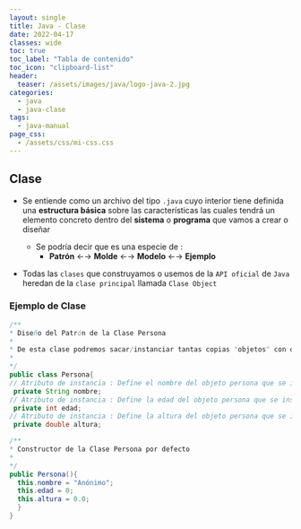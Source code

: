 ```yaml
---
layout: single
title: Java - Clase
date: 2022-04-17
classes: wide
toc: true
toc_label: "Tabla de contenido"
toc_icon: "clipboard-list"
header:
  teaser: /assets/images/java/logo-java-2.jpg
categories:
  - java
  - java-clase
tags:
  - java-manual
page_css: 
  - /assets/css/mi-css.css
---
```


## Clase

* Se entiende como un archivo del tipo ``.java`` cuyo interior tiene definida una **estructura básica** sobre las características las cuales tendrá un elemento concreto dentro del **sistema** o **programa** que vamos a crear o diseñar
  * Se podría decir que es una especie de :
    * **Patrón** ←→ **Molde** ←→ **Modelo** ←→ **Ejemplo**
  
* Todas las ``clases`` que construyamos o usemos de la ``API oficial`` de ``Java`` heredan de la ``clase principal`` llamada ``Clase Object``

### Ejemplo de Clase

```java
/**
* Diseño del Patrón de la Clase Persona
* 
* De esta clase podremos sacar/instanciar tantas copias "objetos" con distintos valores como necesitemos
*
*/
public class Persona{
// Atributo de instancia : Define el nombre del objeto persona que se instancia
 private String nombre;
// Atributo de instancia : Define la edad del objeto persona que se instancia
 private int edad;
// Atributo de instancia : Define la altura del objeto persona que se instancia
 private double altura;

/**
* Constructor de la Clase Persona por defecto
* 
*/
public Persona(){
  this.nombre = "Anónimo";
  this.edad = 0;
  this.altura = 0.0;
  }
}
```

